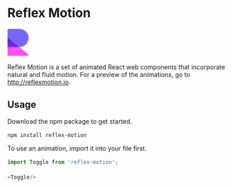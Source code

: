 # Reflex Motion
<img src="reflex-app/src/images/reflex-logo.png" width="48">

Reflex Motion is a set of animated React web components that incorporate natural and fluid motion. For a preview of the animations, go to http://reflexmotion.io. 

## Usage
Download the npm package to get started.

```
npm install reflex-motion
```

To use an animation, import it into your file first.

```javascript
import Toggle from 'reflex-motion';
  
<Toggle/>
```

